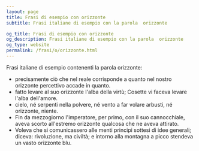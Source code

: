 ```yaml
---
layout: page
title: Frasi di esempio con orizzonte 
subtitle: Frasi italiane di esempio con la parola  orizzonte

og_title: Frasi di esempio con orizzonte 
og_description: Frasi italiane di esempio con la parola  orizzonte
og_type: website
permalink: /frasi/o/orizzonte.html
---
```


Frasi italiane di esempio contenenti la parola orizzonte:


- precisamente ciò che nel reale corrisponde a quanto nel nostro orizzonte percettivo accade in quanto.
- fatto levare al suo orizzonte l'alba della virtù; Cosette vi faceva levare l'alba dell'amore.
- cielo, né serpenti nella polvere, né vento a far volare arbusti, né orizzonte, niente.
- Fin da mezzogiorno l'imperatore, per primo, con il suo cannocchiale, aveva scorto all'estremo orizzonte qualcosa che ne aveva attirato.
- Voleva che si comunicassero alle menti principi sottesi di idee generali; diceva: rivoluzione, ma civiltà; e intorno alla montagna a picco stendeva un vasto orizzonte blu.
